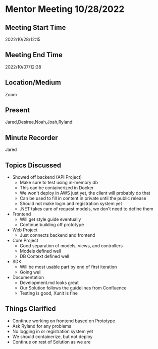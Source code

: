 
# Mentor Meeting 10/28/2022

## Meeting Start Time
2022/10/28/12:15
## Meeting End Time
2022/10/07/12:38

## Location/Medium

Zoom

## Present

Jared,Desiree,Noah,Joah,Ryland

## Minute Recorder

Jared

## Topics Discussed
* Showed off backend (API Project)
  * Make sure to test using in-memory db
  * This can be containerized in Docker
  * We won't deploy in AWS just yet, the client will probably do that
  * Can be used to fill in content in private until the public release
  * Should not make login and registration system yet
  * .NET takes care of request models, we don't need to define them
* Frontend
  * Will get style guide eventually
  * Continue building off prototype
* Web Project
  * Just connects backend and frontend
* Core Project
  * Good separation of models, views, and controllers
  * Models defined well
  * DB Context defined well
* SDK
  * Will be most usable part by end of first iteration
  * Going well
* Documentation
  * Development.md looks great
  * Our Solution follows the guidelines from Confluence
  * Testing is good, Xunit is fine


## Things Clarified
* Continue working on frontend based on Prototype
* Ask Ryland for any problems
* No logging in or registration system yet
* We should containerize, but not deploy
* Continue on rest of Solution as we are
